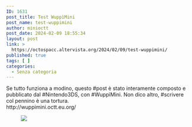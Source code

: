 ```yaml
---
ID: 1631
post_title: Test WuppìMini
post_name: test-wuppimini
author: minioctt
post_date: 2024-02-09 18:55:34
layout: post
link: >
  https://octospacc.altervista.org/2024/02/09/test-wuppimini/
published: true
tags: [ ]
categories:
  - Senza categoria
---
```

<!-- wp:paragraph -->
<p>Se tutto funziona a modino, questo #post è stato interamente composto e pubblicato dal #Nintendo3DS, con #WuppìMini. Non dico altro, #scrivere col pennino è una tortura. <br/>http://wuppimini.octt.eu.org/</p>
<!-- /wp:paragraph -->


<!-- wp:paragraph -->
<p></p>
<!-- /wp:paragraph -->

<!-- wp:image {"id":1630,"sizeSlug":"large"} -->
<figure class="wp-block-image size-large"><img src="https://octospacc.altervista.org/wp-content/uploads/2024/02/HNI_0074.jpg" class="wp-image-1630"/></figure>
<!-- /wp:image -->